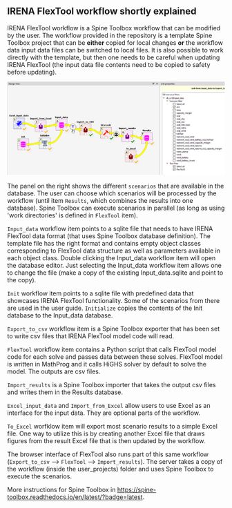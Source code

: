 ## IRENA FlexTool workflow shortly explained

IRENA FlexTool workflow is a Spine Toolbox workflow that can be modified by the user. The workflow provided in the repository is a template Spine Toolbox project that can be **either** copied for local changes **or** the workflow data input data files can be switched to local files. It is also possible to work directly with the template, but then one needs to be careful when updating IRENA FlexTool (the input data file contents need to be copied to safety before updating). 

![IRENA FlexTool workflow](./docs/flextool_workflow.png)

The panel on the right shows the different `scenarios` that are available in the database. 
The user can choose which scenarios will be processed by the workflow (until item `Results`, 
which combines the results into one database). Spine Toolbox can execute scenarios in parallel 
(as long as using 'work directories' is defined in `FlexTool` item).

`Input_data` workflow item points to a sqlite file that needs to have IRENA FlexTool data format 
(that uses Spine Toolbox database definition). The template file has the right format and contains
empty object classes corresponding to FlexTool data structure as well as parameters available 
in each object class. Double clicking the Input_data workflow item will open the database editor. 
Just selecting the Input_data workflow item allows one to change the file (make a copy of the 
existing Input_data.sqlite and point to the copy).

`Init` workflow item points to a sqlite file with predefined data that showcases IRENA FlexTool 
functionality. Some of the scenarios from there are used in the user guide. `Initialize` 
copies the contents of the Init database to the Input_data database.

`Export_to_csv` workflow item is a Spine Toolbox exporter that has been set to write csv files that IRENA FlexTool model code will read.

`FlexTool` workflow item contains a Python script that calls FlexTool model code for each solve 
and passes data between these solves. FlexTool model is written in MathProg and it calls HiGHS 
solver by default to solve the model. The outputs are csv files.

`Import_results` is a Spine Toolbox importer that takes the output csv files and writes them 
in the Results database.

`Excel_input_data` and `Import_from_Excel` allow users to use Excel as an interface for the input data. 
They are optional parts of the workflow.

`To_Excel` worfklow item will export most scenario results to a simple Excel file. One way to utilize 
this is by creating another Excel file that draws figures from the result Excel file that is then updated by the workflow.

The browser interface of FlexTool also runs part of this same workflow 
(`Export_to_csv` --> `FlexTool` --> `Import_results`). The server takes a copy of the workflow (inside the user_projects) 
folder and uses Spine Toolbox to execute the scenarios.

More instructions for Spine Toolbox in https://spine-toolbox.readthedocs.io/en/latest/?badge=latest.
